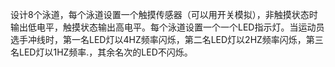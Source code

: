 设计8个泳道，每个泳道设置一个触摸传感器（可以用开关模拟），非触摸状态时输出低电平，触摸状态输出高电平。每个泳道设置一个一个LED指示灯。当运动员选手冲线时，第一名LED灯以4HZ频率闪烁，第二名LED灯以2HZ频率闪烁，第三名LED灯以1HZ频率.，其余名次的LED不闪烁。
